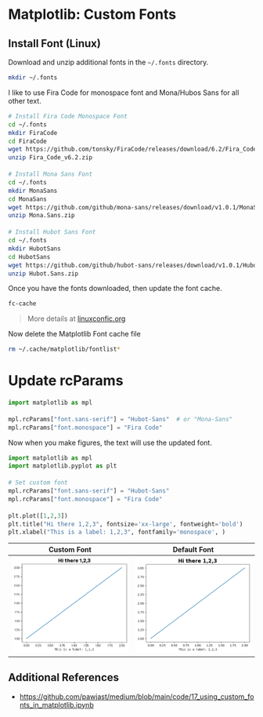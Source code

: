 # Matplotlib: Custom Fonts

## Install Font (Linux)

Download and unzip additional fonts in the `~/.fonts` directory.

```bash
mkdir ~/.fonts
```

I like to use Fira Code for monospace font and Mona/Hubos Sans for all other text.

```bash
# Install Fira Code Monospace Font
cd ~/.fonts
mkdir FiraCode
cd FiraCode
wget https://github.com/tonsky/FiraCode/releases/download/6.2/Fira_Code_v6.2.zip
unzip Fira_Code_v6.2.zip

# Install Mona Sans Font
cd ~/.fonts
mkdir MonaSans
cd MonaSans
wget https://github.com/github/mona-sans/releases/download/v1.0.1/MonaSans.zip
unzip Mona.Sans.zip

# Install Hubot Sans Font
cd ~/.fonts
mkdir HubotSans
cd HubotSans
wget https://github.com/github/hubot-sans/releases/download/v1.0.1/Hubot-Sans.zip
unzip Hubot.Sans.zip
```

Once you have the fonts downloaded, then update the font cache.

```bash
fc-cache
```

> More details at [linuxconfic.org](https://linuxconfig.org/how-to-install-and-manage-fonts-on-linux)

Now delete the Matplotlib Font cache file

```bash
rm ~/.cache/matplotlib/fontlist*
```

# Update rcParams

```python
import matplotlib as mpl

mpl.rcParams["font.sans-serif"] = "Hubot-Sans"  # or "Mona-Sans"
mpl.rcParams["font.monospace"] = "Fira Code"

```

Now when you make figures, the text will use the updated font.

```python
import matplotlib as mpl
import matplotlib.pyplot as plt

# Set custom font
mpl.rcParams["font.sans-serif"] = "Hubot-Sans"
mpl.rcParams["font.monospace"] = "Fira Code"

plt.plot([1,2,3])
plt.title("Hi there 1,2,3", fontsize='xx-large', fontweight='bold')
plt.xlabel("This is a label: 1,2,3", fontfamily='monospace', )
```

| Custom Font | Default Font|
|--|--|
|![Alt text](assets/custom_fonts.png)|![Alt text](assets/default_fonts.png)|


## Additional References

- <https://github.com/pawjast/medium/blob/main/code/17_using_custom_fonts_in_matplotlib.ipynb>

